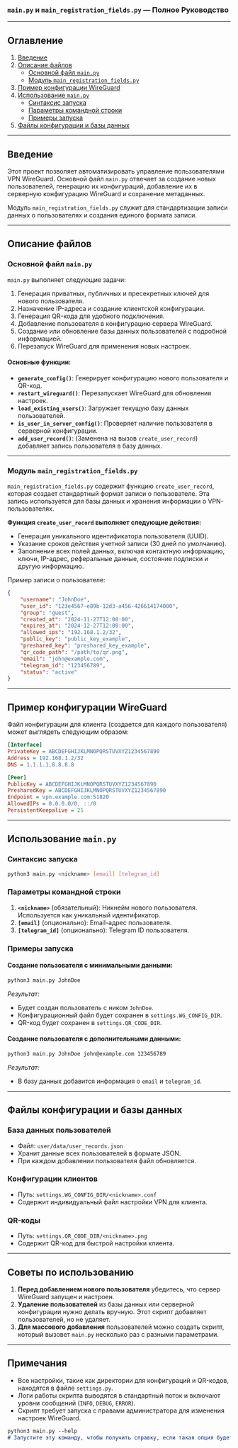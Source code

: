 ### `main.py` и `main_registration_fields.py` — Полное Руководство

---

## Оглавление
1. [Введение](#введение)
2. [Описание файлов](#описание-файлов)
   - [Основной файл `main.py`](#основной-файл-mainpy)
   - [Модуль `main_registration_fields.py`](#модуль-main_registration_fieldspy)
3. [Пример конфигурации WireGuard](#пример-конфигурации-wireguard)
4. [Использование `main.py`](#использование-mainpy)
   - [Синтаксис запуска](#синтаксис-запуска)
   - [Параметры командной строки](#параметры-командной-строки)
   - [Примеры запуска](#примеры-запуска)
5. [Файлы конфигурации и базы данных](#файлы-конфигурации-и-базы-данных)

---

## Введение

Этот проект позволяет автоматизировать управление пользователями VPN WireGuard. Основной файл `main.py` отвечает за создание новых пользователей, генерацию их конфигураций, добавление их в серверную конфигурацию WireGuard и сохранение метаданных. 

Модуль `main_registration_fields.py` служит для стандартизации записи данных о пользователях и создания единого формата записи.

---

## Описание файлов

### Основной файл `main.py`

`main.py` выполняет следующие задачи:
1. Генерация приватных, публичных и пресекретных ключей для нового пользователя.
2. Назначение IP-адреса и создание клиентской конфигурации.
3. Генерация QR-кода для удобного подключения.
4. Добавление пользователя в конфигурацию сервера WireGuard.
5. Создание или обновление базы данных пользователей с подробной информацией.
6. Перезапуск WireGuard для применения новых настроек.

#### Основные функции:
- **`generate_config()`**: Генерирует конфигурацию нового пользователя и QR-код.
- **`restart_wireguard()`**: Перезапускает WireGuard для обновления настроек.
- **`load_existing_users()`**: Загружает текущую базу данных пользователей.
- **`is_user_in_server_config()`**: Проверяет наличие пользователя в серверной конфигурации.
- **`add_user_record()`**: (Заменена на вызов `create_user_record`) добавляет запись пользователя в базу данных.

---

### Модуль `main_registration_fields.py`

`main_registration_fields.py` содержит функцию `create_user_record`, которая создает стандартный формат записи о пользователе. Эта запись используется для базы данных и хранения информации о VPN-пользователях.

**Функция `create_user_record` выполняет следующие действия:**
- Генерация уникального идентификатора пользователя (UUID).
- Указание сроков действия учетной записи (30 дней по умолчанию).
- Заполнение всех полей данных, включая контактную информацию, ключи, IP-адрес, реферальные данные, состояние подписки и другую информацию.

Пример записи о пользователе:
```json
{
    "username": "JohnDoe",
    "user_id": "123e4567-e89b-12d3-a456-426614174000",
    "group": "guest",
    "created_at": "2024-11-27T12:00:00",
    "expires_at": "2024-12-27T12:00:00",
    "allowed_ips": "192.168.1.2/32",
    "public_key": "public_key_example",
    "preshared_key": "preshared_key_example",
    "qr_code_path": "/path/to/qr.png",
    "email": "john@example.com",
    "telegram_id": "123456789",
    "status": "active"
}
```

---

## Пример конфигурации WireGuard

Файл конфигурации для клиента (создается для каждого пользователя) может выглядеть следующим образом:

```ini
[Interface]
PrivateKey = ABCDEFGHIJKLMNOPQRSTUVXYZ1234567890
Address = 192.168.1.2/32
DNS = 1.1.1.1,8.8.8.8

[Peer]
PublicKey = ABCDEFGHIJKLMNOPQRSTUVXYZ1234567890
PresharedKey = ABCDEFGHIJKLMNOPQRSTUVXYZ1234567890
Endpoint = vpn.example.com:51820
AllowedIPs = 0.0.0.0/0, ::/0
PersistentKeepalive = 25
```

---

## Использование `main.py`

### Синтаксис запуска

```bash
python3 main.py <nickname> [email] [telegram_id]
```

### Параметры командной строки

1. **`<nickname>`** (обязательный): Никнейм нового пользователя. Используется как уникальный идентификатор.
2. **`[email]`** (опционально): Email-адрес пользователя.
3. **`[telegram_id]`** (опционально): Telegram ID пользователя.

### Примеры запуска

#### Создание пользователя с минимальными данными:
```bash
python3 main.py JohnDoe
```
*Результат:*
- Будет создан пользователь с ником `JohnDoe`.
- Конфигурационный файл будет сохранен в `settings.WG_CONFIG_DIR`.
- QR-код будет сохранен в `settings.QR_CODE_DIR`.

#### Создание пользователя с дополнительными данными:
```bash
python3 main.py JohnDoe john@example.com 123456789
```
*Результат:*
- В базу данных добавится информация о `email` и `telegram_id`.

---

## Файлы конфигурации и базы данных

### База данных пользователей

- Файл: `user/data/user_records.json`
- Хранит данные всех пользователей в формате JSON.
- При каждом добавлении пользователя файл обновляется.

### Конфигурации клиентов

- Путь: `settings.WG_CONFIG_DIR/<nickname>.conf`
- Содержит индивидуальный файл настройки VPN для клиента.

### QR-коды

- Путь: `settings.QR_CODE_DIR/<nickname>.png`
- Содержит QR-код для быстрой настройки клиента.

---

## Советы по использованию

1. **Перед добавлением нового пользователя** убедитесь, что сервер WireGuard запущен и настроен.
2. **Удаление пользователей** из базы данных или серверной конфигурации нужно делать вручную. Этот скрипт добавляет пользователей, но не удаляет.
3. **Для массового добавления** пользователей можно создать скрипт, который вызовет `main.py` несколько раз с разными параметрами.

---

## Примечания

- Все настройки, такие как директории для конфигураций и QR-кодов, находятся в файле `settings.py`.
- Логи работы скрипта выводятся в стандартный поток и включают уровни сообщений (`INFO`, `DEBUG`, `ERROR`).
- Скрипт требует запуска с правами администратора для изменения настроек WireGuard.

```markdown
python3 main.py --help
# Запустите эту команду, чтобы получить справку, если такая опция будет добавлена в будущем.
```
